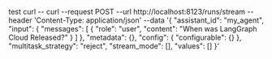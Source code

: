 test curl --
curl --request POST
  --url http://localhost:8123/runs/stream
  --header 'Content-Type: application/json'
  --data '{
    "assistant_id": "my_agent",
    "input": {
      "messages": [
        {
          "role": "user",
          "content": "When was LangGraph Cloud Released?"
        }
      ]
    },
    "metadata": {},
    "config": {
      "configurable": {}
    },
    "multitask_strategy": "reject",
    "stream_mode": [],
    "values": []
  }'
